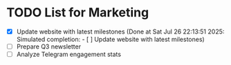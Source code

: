 # TODO List for Marketing

- [x] Update website with latest milestones  (Done at Sat Jul 26 22:13:51 2025: Simulated completion: - [ ] Update website with latest milestones)
- [ ] Prepare Q3 newsletter
- [ ] Analyze Telegram engagement stats